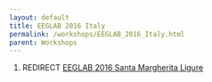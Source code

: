 ```yaml
---
layout: default
title: EEGLAB 2016 Italy
permalink: /workshops/EEGLAB_2016_Italy.html
parent: Workshops
---
```


1.  REDIRECT [EEGLAB 2016 Santa Margherita
    Ligure](/EEGLAB_2016_Santa_Margherita_Ligure "wikilink")